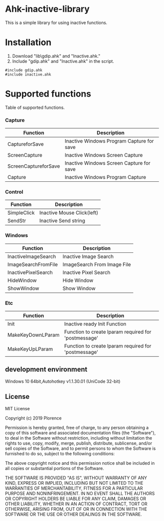 ﻿# Ahk-inactive-library

This is a simple library for using inactive functions.
# Installation

  1. Download "lib\gdip.ahk" and "Inactive.ahk."
  2. Include "gdip.ahk" and "Inactive.ahk" in the script.
```autoit
#include gdip.ahk
#include inactive.ahk
```

# Supported functions
Table of supported functions.

### Capture
| Function | Description |
| ------ | ------ |
| CaptureforSave | Inactive Windows Program Capture for save |
| ScreenCapture | Inactive Windows Screen Capture |
| ScreenCaptureforSave  | Inactive Windows Screen Capture for save |
| Capture | Inactive Windows Program Capture |

### Control
| Function | Description |
| ------ | ------ |
| SimpleClick | Inactive Mouse Click(left) |
| SendStr | Inactive Send string |

### Windows
| Function | Description |
| ------ | ------ |
| InactiveImageSearch | Inactive Image Search |
| ImageSearchFromFile | ImageSearch From Image File |
| InactivePixelSearch | Inactive Pixel Search |
| HideWindow | Hide Window |
| ShowWindow | Show Window |

### Etc
| Function | Description |
| ------ | ------ |
| Init | Inactive ready Init Function |
| MakeKeyDownLParam | Function to create lparam required for 'postmessage' |
| MakeKeyUpLParam | Function to create lparam required for 'postmessage' |


## development environment
Windows 10 64bit,Autohotkey v1.1.30.01 (UniCode 32-bit)

License
----
MIT License

Copyright (c) 2019 Plorence

Permission is hereby granted, free of charge, to any person obtaining a copy
of this software and associated documentation files (the "Software"), to deal
in the Software without restriction, including without limitation the rights
to use, copy, modify, merge, publish, distribute, sublicense, and/or sell
copies of the Software, and to permit persons to whom the Software is
furnished to do so, subject to the following conditions:

The above copyright notice and this permission notice shall be included in all
copies or substantial portions of the Software.

THE SOFTWARE IS PROVIDED "AS IS", WITHOUT WARRANTY OF ANY KIND, EXPRESS OR
IMPLIED, INCLUDING BUT NOT LIMITED TO THE WARRANTIES OF MERCHANTABILITY,
FITNESS FOR A PARTICULAR PURPOSE AND NONINFRINGEMENT. IN NO EVENT SHALL THE
AUTHORS OR COPYRIGHT HOLDERS BE LIABLE FOR ANY CLAIM, DAMAGES OR OTHER
LIABILITY, WHETHER IN AN ACTION OF CONTRACT, TORT OR OTHERWISE, ARISING FROM,
OUT OF OR IN CONNECTION WITH THE SOFTWARE OR THE USE OR OTHER DEALINGS IN THE
SOFTWARE.


